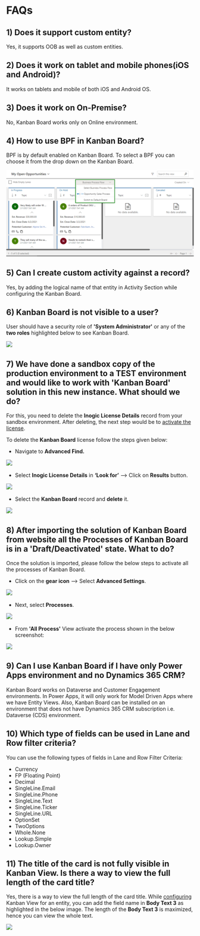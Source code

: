 # FAQs

## 1) Does it support custom entity?

Yes, it supports OOB as well as custom entities.

## 2) Does it work on tablet and mobile phones(iOS and Android)?

It works on tablets and mobile of both iOS and Android OS.

## 3) Does it work on On-Premise?

No, Kanban Board works only on Online environment.

## 4) How to use BPF in Kanban Board?

BPF is by default enabled on Kanban Board. To select a BPF you can choose it from the drop down on the Kanban Board.

![](<../.gitbook/assets/BPF FAQ5.png>)

## 5) Can I create custom activity against a record?

Yes, by adding the logical name of that entity in Activity Section while configuring the Kanban Board.

## 6) Kanban Board is not visible to a user?

User should have a security role of **'System Administrator'** or any of the **two roles** highlighted below to see Kanban Board.

![](../.gitbook/assets/FAQ5\_1.png)

## 7) We have done a sandbox copy of the production environment to a TEST environment and would like to work with 'Kanban Board' solution in this new instance. What should we do?

For this, you need to delete the **Inogic License Details** record from your sandbox environment. After deleting, the next step would be to [activate the license](https://docs.inogic.com/kanban-board/getting-started/license-activation).

To delete the **Kanban Board** license follow the steps given below:

* Navigate to **Advanced Find.**

![](<../.gitbook/assets/FAQ\_1 (6).png>)

* Select **Inogic License Details** in **‘Look for’** --> Click on **Results** button.

![](../.gitbook/assets/FAQ\_2.png)

* Select the **Kanban Board** record and **delete** it.

![](<../.gitbook/assets/FAQ\_3 (3).png>)

## 8) After importing the solution of Kanban Board from website all the Processes of Kanban Board is in a 'Draft/Deactivated' state. What to do?

Once the solution is imported, please follow the below steps to activate all the processes of Kanban Board.

* Click on the **gear icon** --> Select **Advanced Settings**.&#x20;

![](../.gitbook/assets/A4D\_1.png)

* Next, select **Processes**.

![](../.gitbook/assets/A4D\_2.png)

* From **'All Process'** View activate the process shown in the below screenshot:

![](<../.gitbook/assets/Kanban FAQ\_7 (1).png>)

## 9) Can I use Kanban Board if I have only Power Apps environment and no Dynamics 365 CRM?

Kanban Board works on Dataverse and Customer Engagement environments. In Power Apps, it will only work for Model Driven Apps where we have Entity Views. Also, Kanban Board can be installed on an environment that does not have Dynamics 365 CRM subscription i.e. Dataverse (CDS) environment.

## **10) Which type of fields can be used in Lane and Row filter criteria?**

You can use the following types of fields in Lane and Row Filter Criteria:

* Currency&#x20;
* FP (Floating Point)&#x20;
* Decimal&#x20;
* SingleLine.Email&#x20;
* SingleLine.Phone&#x20;
* SingleLine.Text&#x20;
* SingleLine.Ticker&#x20;
* SingleLine.URL&#x20;
* OptionSet&#x20;
* TwoOptions&#x20;
* Whole.None&#x20;
* Lookup.Simple
* Lookup.Owner

## 11) The title of the card is not fully visible in Kanban View. Is there a way to view the full length of the card title?

Yes, there is a way to view the full length of the card title. While [configuring](https://docs.inogic.com/kanban-board/configuration/configuration-for-entity) Kanban View for an entity, you can add the field name in **Body Text 3** as highlighted in the below image. The length of the **Body Text 3** is maximized, hence you can view the whole text.

![](../.gitbook/assets/FAQ\_10.jpg)
